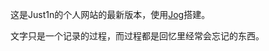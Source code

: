 <!--
Title|About
Id|about
Date|2014-08-15 14:33:00
Status|Publish
Type|Page
Tags|about
Excerpt|about
-->

这是Just1n的个人网站的最新版本，使用[Jog](https://github.com/Just1n/Jog)搭建。

文字只是一个记录的过程，而过程都是回忆里经常会忘记的东西。
